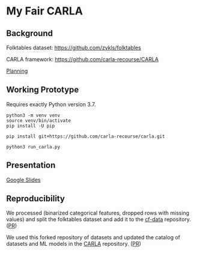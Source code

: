 My Fair CARLA
===

Background
---

Folktables dataset: <https://github.com/zykls/folktables>

CARLA framework: <https://github.com/carla-recourse/CARLA>

[Planning](PLANNING.md)

Working Prototype
---

Requires exactly Python version 3.7.

```shell
python3 -m venv venv
source venv/bin/activate
pip install -U pip

pip install git+https://github.com/carla-recourse/carla.git

python3 run_carla.py
```

Presentation
---

[Google Slides](https://docs.google.com/presentation/d/10aP63UYQni7j4xdDA1-qGfvE4UWVl0gEYmIlbcmFMvI/edit?usp=sharing)

Reproducibility
---

We processed (binarized categorical features, dropped rows with missing values) and split the folktables dataset and add it to the [cf-data](https://github.com/shubhaguha/cf-data) repository. ([PR](https://github.com/carla-recourse/cf-data/pull/8))

We used this forked repository of datasets and updated the catalog of datasets and ML models in the [CARLA](https://github.com/shubhaguha/CARLA) repository. ([PR](https://github.com/carla-recourse/CARLA/pull/185))
